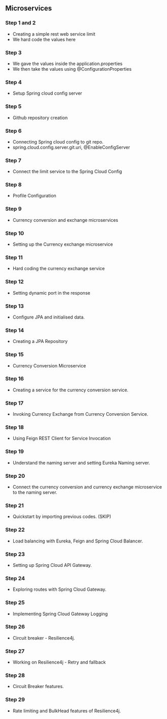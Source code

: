 ## Microservices

### Step 1 and 2
- Creating a simple rest web service limit
- We hard code the values here

### Step 3
- We gave the values inside the application.properties
- We then take the values using @ConfigurationProperties

### Step 4
- Setup Spring cloud config server

### Step 5
- Github repository creation

### Step 6
- Connecting Spring cloud config to git repo.
- spring.cloud.config.server.git.uri, @EnableConfigServer

### Step 7
- Connect the limit service to the Spring Cloud Config

### Step 8
- Profile Configuration

### Step 9
- Currency conversion and exchange microservices

### Step 10 
- Setting up the Currency exchange microservice

### Step 11
- Hard coding the currency exchange service

### Step 12
- Setting dynamic port in the response

### Step 13
- Configure JPA and initialised data.

### Step 14
- Creating a JPA Repository

### Step 15
- Currency Conversion Microservice

### Step 16
- Creating a service for the currency conversion service.

### Step 17
- Invoking Currency Exchange from Currency Conversion Service.

### Step 18
- Using Feign REST Client for Service Invocation

### Step 19
- Understand the naming server and setting Eureka Naming server.

### Step 20
- Connect the currency conversion and currency exchange microservice to the naming server.

### Step 21
- Quickstart by importing previous codes. (SKIP)

### Step 22
- Load balancing with Eureka, Feign and Spring Cloud Balancer.

### Step 23
- Setting up Spring Cloud API Gateway.

### Step 24
- Exploring routes with Spring Cloud Gateway.

### Step 25
- Implementing Spring Cloud Gateway Logging

### Step 26
- Circuit breaker - Resilience4j.

### Step 27
- Working on Resilience4j - Retry and fallback

### Step 28
- Circuit Breaker features.

### Step 29
- Rate limiting and BulkHead features of Resilience4j.










